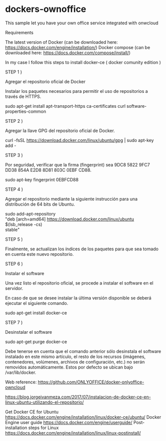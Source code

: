 # dockers-ownoffice
This sample let you have your own office service integrated with onwcloud

Requirements

The latest version of Docker (can be downloaded here: https://docs.docker.com/engine/installation/)
Docker compose (can be downloaded here: https://docs.docker.com/compose/install/)

In my case I follow this steps to install docker-ce ( docker comunity edition )

STEP 1 )

Agregar el repositorio oficial de Docker

Instalar los paquetes necesarios para permitir el uso de repositorios a través de HTTPS.


sudo apt-get install apt-transport-https ca-certificates curl software-properties-common

STEP 2 )

Agregar la llave GPG del repositorio oficial de Docker.


curl -fsSL https://download.docker.com/linux/ubuntu/gpg | sudo apt-key add -


STEP 3 )

Por seguridad, verificar que la firma (fingerprint) sea 9DC8 5822 9FC7 DD38 854A E2D8 8D81 803C 0EBF CD88.

sudo apt-key fingerprint 0EBFCD88


STEP 4 )

Agregar el repositorio mediante la siguiente instrucción para una distribución de 64 bits de Ubuntu.

sudo add-apt-repository \
 "deb [arch=amd64] https://download.docker.com/linux/ubuntu \
 $(lsb_release -cs) \
 stable"


STEP 5 )

Finalmente, se actualizan los índices de los paquetes para que sea tomado en cuenta este nuevo repositorio.

STEP 6 )

Instalar el software

Una vez listo el repositorio oficial, se procede a instalar el software en el servidor.

En caso de que se desee instalar la última versión disponible se deberá ejecutar el siguiente comando.


sudo apt-get install docker-ce

STEP 7 )















Desinstalar el software

sudo apt-get purge docker-ce

Debe tenerse en cuenta que el comando anterior sólo desinstala el software instalado en este mismo artículo, el resto de los recursos (imágenes, contenedores, volúmenes, archivos de configuración, etc.) no serán removidos automáticamente.  Estos por defecto se ubican bajo /var/lib/docker.




Web reference:
https://github.com/ONLYOFFICE/docker-onlyoffice-owncloud

https://blog.jorgeivanmeza.com/2017/07/instalacion-de-docker-ce-en-linux-ubuntu-utilizando-el-repositorio/

Get Docker CE for Ubuntu
https://docs.docker.com/engine/installation/linux/docker-ce/ubuntu/
Docker Engine user guide
https://docs.docker.com/engine/userguide/
Post-installation steps for Linux
https://docs.docker.com/engine/installation/linux/linux-postinstall/

